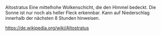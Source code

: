 Altostratus
Eine mittelhohe Wolkenschicht, die den Himmel bedeckt. Die Sonne ist nur noch als heller Fleck erkennbar. Kann auf Niederschlag innerhalb der nächsten 8 Stunden hinweisen.

https://de.wikipedia.org/wiki/Altostratus
